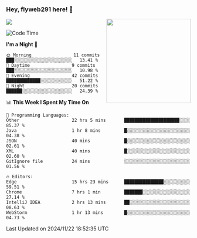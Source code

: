 ### Hey, flyweb291 here! 👋

![](https://metrics.lecoq.io/cherry291?template=classic&config.timezone=Asia%2FShanghai)
<img align='right' src="https://media.giphy.com/media/M9gbBd9nbDrOTu1Mqx/giphy.gif" width="230">
<!-- ![](https://github-readme-stats-ouuan.vercel.app/api?username=flyweb291&theme=dark&show_icons=true) -->

<!--START_SECTION:waka-->
![Code Time](http://img.shields.io/badge/Code%20Time-526%20hrs%2052%20mins-blue)

**I'm a Night 🦉** 

```text
🌞 Morning                11 commits          ███░░░░░░░░░░░░░░░░░░░░░░   13.41 % 
🌆 Daytime                9 commits           ███░░░░░░░░░░░░░░░░░░░░░░   10.98 % 
🌃 Evening                42 commits          █████████████░░░░░░░░░░░░   51.22 % 
🌙 Night                  20 commits          ██████░░░░░░░░░░░░░░░░░░░   24.39 % 
```


📊 **This Week I Spent My Time On** 

```text
💬 Programming Languages: 
Other                    22 hrs 5 mins       █████████████████████░░░░   85.37 % 
Java                     1 hr 8 mins         █░░░░░░░░░░░░░░░░░░░░░░░░   04.38 % 
JSON                     40 mins             █░░░░░░░░░░░░░░░░░░░░░░░░   02.61 % 
XML                      40 mins             █░░░░░░░░░░░░░░░░░░░░░░░░   02.60 % 
GitIgnore file           24 mins             ░░░░░░░░░░░░░░░░░░░░░░░░░   01.56 % 

🔥 Editors: 
Edge                     15 hrs 23 mins      ███████████████░░░░░░░░░░   59.51 % 
Chrome                   7 hrs 1 min         ███████░░░░░░░░░░░░░░░░░░   27.14 % 
IntelliJ IDEA            2 hrs 13 mins       ██░░░░░░░░░░░░░░░░░░░░░░░   08.63 % 
WebStorm                 1 hr 13 mins        █░░░░░░░░░░░░░░░░░░░░░░░░   04.73 % 
```


 Last Updated on 2024/11/22 18:52:35 UTC
<!--END_SECTION:waka-->

<!--
**flyweb291/数字游牧人** is a ✨ _special_ ✨ repository because its `README.md` (this file) appears on your GitHub profile.

Here are some ideas to get you started:

- 🔭 I’m currently working on ...
- 🌱 I’m currently learning ...
- 👯 I’m looking to collaborate on ...
- 🤔 I’m looking for help with ...
- 💬 Ask me about ...
- 📫 How to reach me: ...
- 😄 Pronouns: ...
- ⚡ Fun fact: ...
-->

